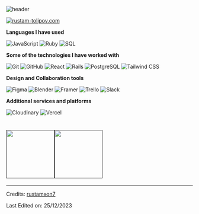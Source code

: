 ![header](https://github.com/Rustamxon7/rustamxon7/assets/69011963/be318e15-6359-40d2-bab5-2913cae3e6b2)

[![rustam-tolipov.com](https://img.shields.io/badge/-RUSTAMTOLIPOV.COM-000000?style=for-the-badge&logo=react&logoColor=white)](https://www.rustam-tolipov.com/)

**Languages I have used**

![JavaScript](https://img.shields.io/badge/-JavaScript-000000?style=flat&logo=javascript)
![Ruby](https://img.shields.io/badge/-Ruby-000000?style=flat&logo=Ruby&logoColor=red)
![SQL](https://img.shields.io/badge/-SQL-000000?style=flat&logo=MySQL&logoColor=4479A1)

**Some of the technologies I have worked with**

![Git](https://img.shields.io/badge/-Git-000000?style=flat&logo=git&logoColor=F05032)
![GitHub](https://img.shields.io/badge/-GitHub-000000?style=flat&logo=github&logoColor=FFFFFF)
![React](https://img.shields.io/badge/-React-000000?style=flat&logo=React&logoColor=61DAFB)
![Rails](https://img.shields.io/badge/-Rails-000000?style=flat&logo=ruby-on-rails&logoColor=red)
![PostgreSQL](https://img.shields.io/badge/-PostgreSQL-000000?style=flat&logo=postgresql&logoColor=336791)
![Tailwind CSS](https://img.shields.io/badge/-Tailwind%20CSS-000000?style=flat&logo=Tailwind%20CSS&logoColor=38B2AC)

**Design and Collaboration tools**

![Figma](https://img.shields.io/badge/-Figma-000000?style=flat&logo=Figma&logoColor=F24E1E)
![Blender](https://img.shields.io/badge/-Blender-000000?style=flat&logo=Blender&logoColor=F5792A)
![Framer](https://img.shields.io/badge/-Framer-000000?style=flat&logo=Framer&logoColor=0055FF)
![Trello](https://img.shields.io/badge/-Trello-000000?style=flat&logo=Trello&logoColor=0079BF)
![Slack](https://img.shields.io/badge/-Slack-000000?style=flat&logo=Slack&logoColor=4A154B)

**Additional services and platforms**

![Cloudinary](https://img.shields.io/badge/-Cloudinary-000000?style=flat&logo=Cloudinary&logoColor=4285F4)
![Vercel](https://img.shields.io/badge/-Vercel-000000?style=flat&logo=Vercel&logoColor=000000)

<!-- **Web/Full Stack projects**

[![3D Portfolio](https://img.shields.io/badge/-📦 3D Portfolio-000000?style=flat)]() -->

<!-- **Other projects** -->

<h1>
    <a href="">
        <img align="" height='130px' src="https://github-readme-stats.vercel.app/api?username=rustamxon7&hide_title=true&show_icons=true&include_all_commits=true&line_height=21&bg_color=0,EC6C6C,FFD479,FFFC79,73FA79&theme=graywhite" /><img align="" height='130px' src="https://github-readme-stats.vercel.app/api/top-langs/?username=rustamxon7&hide_title=true&layout=compact&bg_color=0,73FA79,73FDFF,7A81FF&theme=graywhite" />
    </a>
</h1>

---

Credits: [rustamxon7](https://github.com/rustamxon7)

Last Edited on: 25/12/2023
